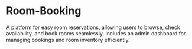 # Room-Booking
A platform for easy room reservations, allowing users to browse, check availability, and book rooms seamlessly. Includes an admin dashboard for managing bookings and room inventory efficiently.
